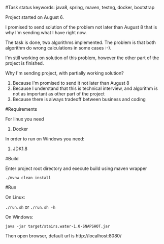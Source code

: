 #Task status
keywords: java8, spring, maven, testng, docker, bootstrap

Project started on August 6.

I promised to send solution of the problem not later than August 8 that is why I'm sending what I have right now.

The task is done, two algorithms implemented. The problem is that both algorithm do wrong calculations in some cases :-).

I'm still working on solution of this problem, however the other part of the project is finished. 

Why I'm sending project, with partially working solution?
1. Because I'm promised to send it not later than August 8
2. Because I understand that this is technical interview, and algorithm is not as important as other part of the project
3. Because there is always tradeoff between business and coding

#Requirements

For linux you need

1. Docker

In order to run on Windows you need:
 
1. JDK1.8 

#Build

Enter project root directory and execute build using maven wrapper

`./mvnw clean install`

#Run

On Linux:

`./run.sh` or `./run.sh -h`

On Windows:

`java -jar target/stairs.water-1.0-SNAPSHOT.jar`

Then open browser, default url is http://localhost:8080/
